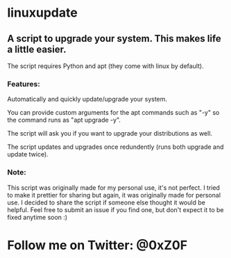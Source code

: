 # linuxupdate
## A script to upgrade your system. This makes life a little easier.
The script requires Python and apt (they come with linux by default).

### Features:
Automatically and quickly update/upgrade your system.

You can provide custom arguments for the apt commands such as "-y" so the command runs as "apt upgrade -y".

The script will ask you if you want to upgrade your distributions as well.

The script updates and upgrades once redundently (runs both upgrade and update twice).

### Note:
This script was originally made for my personal use, it's not perfect. I tried to make it prettier for sharing but again, it was originally made for personal use. I decided to share the script if someone else thought it would be helpful. Feel free to submit an issue if you find one, but don't expect it to be fixed anytime soon :)

# Follow me on Twitter: @0xZ0F


